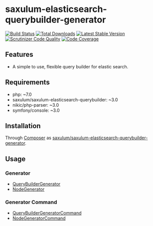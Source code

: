 # saxulum-elasticsearch-querybuilder-generator

[![Build Status](https://api.travis-ci.org/saxulum/saxulum-elasticsearch-querybuilder-generator.png?branch=master)](https://travis-ci.org/saxulum/saxulum-elasticsearch-querybuilder-generator)
[![Total Downloads](https://poser.pugx.org/saxulum/saxulum-elasticsearch-querybuilder-generator/downloads.png)](https://packagist.org/packages/saxulum/saxulum-elasticsearch-querybuilder-generator)
[![Latest Stable Version](https://poser.pugx.org/saxulum/saxulum-elasticsearch-querybuilder-generator/v/stable.png)](https://packagist.org/packages/saxulum/saxulum-elasticsearch-querybuilder-generator)
[![Scrutinizer Code Quality](https://scrutinizer-ci.com/g/saxulum/saxulum-elasticsearch-querybuilder-generator/badges/quality-score.png?b=master)](https://scrutinizer-ci.com/g/saxulum/saxulum-elasticsearch-querybuilder-generator/?branch=master)
[![Code Coverage](https://scrutinizer-ci.com/g/saxulum/saxulum-elasticsearch-querybuilder-generator/badges/coverage.png?b=master)](https://scrutinizer-ci.com/g/saxulum/saxulum-elasticsearch-querybuilder-generator/?branch=master)

## Features

 * A simple to use, flexible query builder for elastic search.

## Requirements

 * php: ~7.0
 * saxulum/saxulum-elasticsearch-querybuilder: ~3.0
 * nikic/php-parser: ~3.0
 * symfony/console: ~3.0

## Installation

Through [Composer](http://getcomposer.org) as [saxulum/saxulum-elasticsearch-querybuilder-generator][1].

## Usage

### Generator

 * [QueryBuilderGenerator][2]
 * [NodeGenerator][3]

### Generator Command

 * [QueryBuilderGeneratorCommand][4]
 * [NodeGeneratorCommand][5]

[1]: https://packagist.org/packages/saxulum/saxulum-elasticsearch-querybuilder-generator
[2]: doc/QueryBuilderGenerator.md
[3]: doc/NodeGenerator.md
[4]: doc/Command/QueryBuilderGeneratorCommand.md
[5]: doc/Command/NodeGeneratorCommand.md

